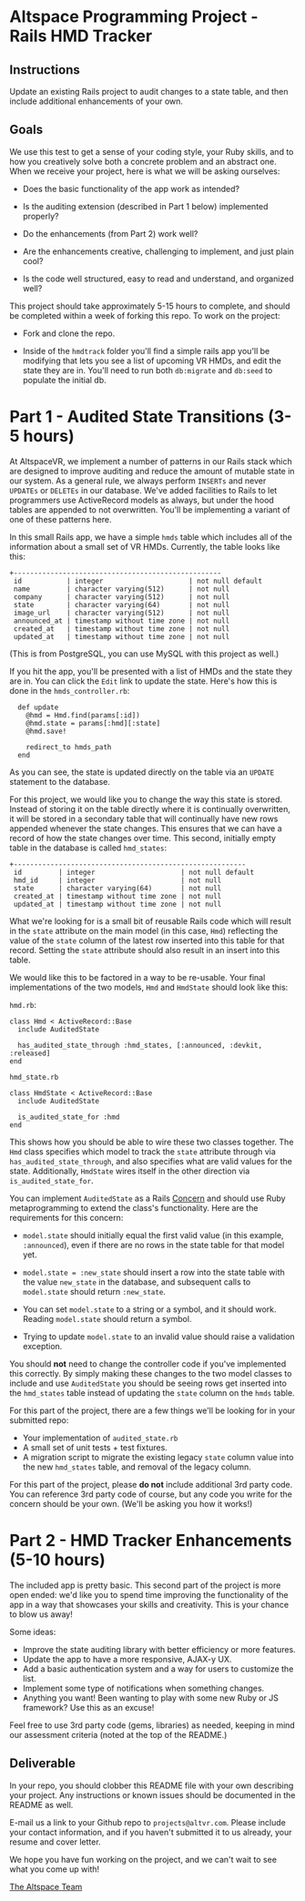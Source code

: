 # Altspace Programming Project - Rails HMD Tracker

## Instructions

Update an existing Rails project to audit changes to a state table, and then include additional enhancements of your own.

## Goals

We use this test to get a sense of your coding style, your Ruby skills, and to how you creatively solve both a concrete problem and an abstract one. When we receive your project, here is what we will be asking ourselves:

- Does the basic functionality of the app work as intended?

- Is the auditing extension (described in Part 1 below) implemented properly?

- Do the enhancements (from Part 2) work well?

- Are the enhancements creative, challenging to implement, and just plain cool?

- Is the code well structured, easy to read and understand, and organized well?

This project should take approximately 5-15 hours to complete, and should be completed within a week of forking this repo. To work on the project:

- Fork and clone the repo.

- Inside of the `hmdtrack` folder you'll find a simple rails app you'll be modifying that lets you see a list of upcoming VR HMDs, and edit the state they are in. You'll need to run both `db:migrate` and `db:seed` to populate the initial db.  

# Part 1 - Audited State Transitions (3-5 hours)

At AltspaceVR, we implement a number of patterns in our Rails stack which are designed to improve auditing and reduce the amount of mutable state in our system. As a general rule, we always perform `INSERTs` and never `UPDATEs` or `DELETEs` in our database. We've added facilities to Rails to let programmers use ActiveRecord models as always, but under the hood tables are appended to not overwritten. You'll be implementing a variant of one of these patterns here.

In this small Rails app, we have a simple `hmds` table which includes all of the information about a small set of VR HMDs. Currently, the table looks like this:

```
+---------------------------------------------------
 id           | integer                     | not null default 
 name         | character varying(512)      | not null
 company      | character varying(512)      | not null
 state        | character varying(64)       | not null
 image_url    | character varying(512)      | not null
 announced_at | timestamp without time zone | not null
 created_at   | timestamp without time zone | not null
 updated_at   | timestamp without time zone | not null

```
(This is from PostgreSQL, you can use MySQL with this project as well.)

If you hit the app, you'll be presented with a list of HMDs and the state they are in. You can click the `Edit` link to update the state. Here's how this is done in the `hmds_controller.rb`:

```
  def update
    @hmd = Hmd.find(params[:id])
    @hmd.state = params[:hmd][:state]
    @hmd.save!

    redirect_to hmds_path
  end
```

As you can see, the state is updated directly on the table via an `UPDATE` statement to the database.

For this project, we would like you to change the way this state is stored. Instead of storing it on the table directly where it is continually overwritten, it will be stored in a secondary table that will continually have new rows appended whenever the state changes. This ensures that we can have a record of how the state changes over time. This second, initially empty table in the database is called `hmd_states`:

```
+---------------------------------------------------------
 id         | integer                     | not null default 
 hmd_id     | integer                     | not null
 state      | character varying(64)       | not null
 created_at | timestamp without time zone | not null
 updated_at | timestamp without time zone | not null

```

What we're looking for is a small bit of reusable Rails code which will result in the `state` attribute on the main model (in this case, `Hmd`) reflecting the value of the `state` column of the latest row inserted into this table for that record. Setting the `state` attribute should also result in an insert into this table.

We would like this to be factored in a way to be re-usable. Your final implementations of the two models, `Hmd` and `HmdState` should look like this:

`hmd.rb`:
```
class Hmd < ActiveRecord::Base
  include AuditedState
  
  has_audited_state_through :hmd_states, [:announced, :devkit, :released]
end
```

`hmd_state.rb`
```
class HmdState < ActiveRecord::Base
  include AuditedState
  
  is_audited_state_for :hmd
end
```

This shows how you should be able to wire these two classes together. The `Hmd` class specifies which model to track the `state` attribute through via `has_audited_state_through`, and also specifies what are valid values for the state. Additionally, `HmdState` wires itself in the other direction via `is_audited_state_for`.

You can implement `AuditedState` as a Rails [Concern](http://api.rubyonrails.org/classes/ActiveSupport/Concern.html) and should use Ruby metaprogramming to extend the class's functionality. Here are the requirements for this concern:

- `model.state` should initially equal the first valid value (in this example, `:announced`), even if there are no rows in the state table for that model yet.

- `model.state = :new_state` should insert a row into the state table with the value `new_state` in the database, and subsequent calls to `model.state` should return `:new_state`.

- You can set `model.state` to a string or a symbol, and it should work. Reading `model.state` should return a symbol.

- Trying to update `model.state` to an invalid value should raise a validation exception.

You should **not** need to change the controller code if you've implemented this correctly. By simply making these changes to the two model classes to include and use `AuditedState` you should be seeing rows get inserted into the `hmd_states` table instead of updating the `state` column on the `hmds` table.

For this part of the project, there are a few things we'll be looking for in your submitted repo:

- Your implementation of `audited_state.rb`
- A small set of unit tests + test fixtures.
- A migration script to migrate the existing legacy `state` column value into the new `hmd_states` table, and removal of the legacy column.

For this part of the project, please **do not** include additional 3rd party code. You can reference 3rd party code of course, but any code you write for the concern should be your own. (We'll be asking you how it works!)

# Part 2 - HMD Tracker Enhancements (5-10 hours)

The included app is pretty basic. This second part of the project is more open ended: we'd like you to spend time improving the functionality of the app in a way that showcases your skills and creativity. This is your chance to blow us away!

Some ideas:

- Improve the state auditing library with better efficiency or more features.
- Update the app to have a more responsive, AJAX-y UX.
- Add a basic authentication system and a way for users to customize the list.
- Implement some type of notifications when something changes.
- Anything you want! Been wanting to play with some new Ruby or JS framework? Use this as an excuse!

Feel free to use 3rd party code (gems, libraries) as needed, keeping in mind our assessment criteria (noted at the top of the README.)

## Deliverable

In your repo, you should clobber this README file with your own describing your project. Any instructions or known issues should be documented in the README as well.

E-mail us a link to your Github repo to `projects@altvr.com`. Please include your contact information, and if you haven't submitted it to us already, your resume and cover letter. 

We hope you have fun working on the project, and we can't wait to see what you come up with!
    
[The Altspace Team](http://altvr.com/team/)



